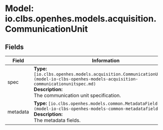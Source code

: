 # Model: io.clbs.openhes.models.acquisition.CommunicationUnit

## Fields

| Field | Information |
| --- | --- |
| spec | <b>Type:</b> `[io.clbs.openhes.models.acquisition.CommunicationUnitSpec](model-io-clbs-openhes-models-acquisition-communicationunitspec.md)`<br><b>Description:</b><br>The communication unit specification. |
| metadata | <b>Type:</b> `[io.clbs.openhes.models.common.MetadataFields](model-io-clbs-openhes-models-common-metadatafields.md)`<br><b>Description:</b><br>The metadata fields. |

